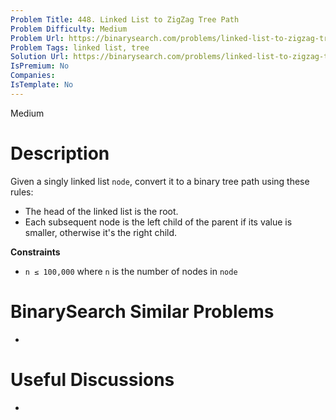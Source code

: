 ```yaml
---
Problem Title: 448. Linked List to ZigZag Tree Path
Problem Difficulty: Medium
Problem Url: https://binarysearch.com/problems/linked-list-to-zigzag-tree-path/
Problem Tags: linked list, tree
Solution Url: https://binarysearch.com/problems/linked-list-to-zigzag-tree-path/solutions/
IsPremium: No
Companies: 
IsTemplate: No
---
```


<span style="color: ;">Medium</span>

# Description

Given a singly linked list `node`, convert it to a binary tree path using these rules:

- The head of the linked list is the root.
- Each subsequent node is the left child of the parent if its value is smaller, otherwise it's the right child.

**Constraints**
- `n ≤ 100,000` where `n` is the number of nodes in `node`

# BinarySearch Similar Problems

- []()

# Useful Discussions

- []()
